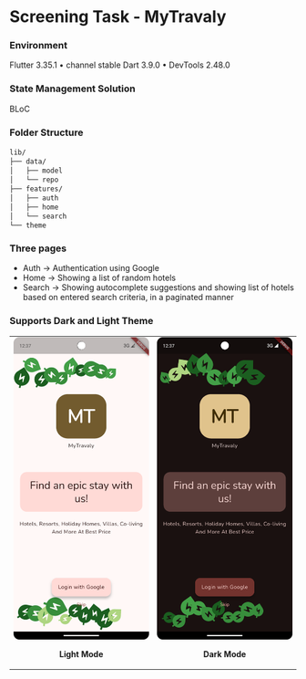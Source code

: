 # Screening Task - MyTravaly

### Environment

Flutter 3.35.1 • channel stable
Dart 3.9.0 • DevTools 2.48.0

### State Management Solution

BLoC

### Folder Structure
```
lib/
├── data/
│   ├── model
│   └── repo
├── features/
│   ├── auth
│   ├── home
│   └── search
└── theme
```

### Three pages
- Auth -> Authentication using Google
- Home -> Showing a list of random hotels
- Search -> Showing autocomplete suggestions and showing list of hotels based on entered search
  criteria, in a paginated manner

### Supports Dark and Light Theme

<table>
  <tr>
    <td>
      <img src="media/light.png" width="400" alt="Light Mode Screenshot">
      <br>
      <p align="center"><b>Light Mode</b></p>
    </td>
    <td>
      <img src="media/dark.png" width="400" alt="Dark Mode Screenshot">
      <br>
      <p align="center"><b>Dark Mode</b></p>
    </td>
  </tr>
   
</table>

